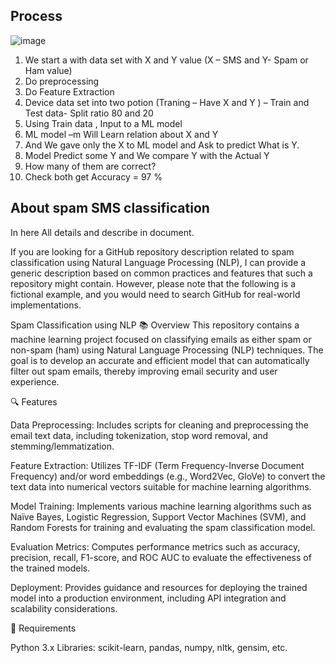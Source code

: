 ## Process

![image](https://github.com/778569/Spam-Classification-using-NLP/assets/52319671/e624305d-7f1b-4f98-883f-27c89a318447)<br>
1.	We start a with data set with X and Y value (X – SMS and Y- Spam or Ham value)<br>
2.	Do preprocessing <br>
3.	Do Feature Extraction<br>
4.	Device data set into two potion (Traning – Have X and Y ) – Train and Test data- Split ratio 80 and 20<br>
5.	Using Train data , Input to a ML model<br>
6.	ML model –m Will Learn relation about X and Y<br>
7.	And We gave only the X to ML model and Ask to predict What is Y.<br>
8.	Model Predict some Y and We compare Y with the Actual Y<br>
9.	How many of them are correct?<br>
10.	Check both get Accuracy  = 97 %<br>


## About spam SMS classification

In here All details and describe in document. 


If you are looking for a GitHub repository description related to spam classification using Natural Language Processing (NLP), I can provide a generic description based on common practices and features that such a repository might contain. However, please note that the following is a fictional example, and you would need to search GitHub for real-world implementations.

Spam Classification using NLP
📚 Overview
This repository contains a machine learning project focused on classifying emails as either spam or non-spam (ham) using Natural Language Processing (NLP) techniques. The goal is to develop an accurate and efficient model that can automatically filter out spam emails, thereby improving email security and user experience.

🔍 Features

Data Preprocessing: Includes scripts for cleaning and preprocessing the email text data, including tokenization, stop word removal, and stemming/lemmatization.

Feature Extraction: Utilizes TF-IDF (Term Frequency-Inverse Document Frequency) and/or word embeddings (e.g., Word2Vec, GloVe) to convert the text data into numerical vectors suitable for machine learning algorithms.

Model Training: Implements various machine learning algorithms such as Naïve Bayes, Logistic Regression, Support Vector Machines (SVM), and Random Forests for training and evaluating the spam classification model.

Evaluation Metrics: Computes performance metrics such as accuracy, precision, recall, F1-score, and ROC AUC to evaluate the effectiveness of the trained models.

Deployment: Provides guidance and resources for deploying the trained model into a production environment, including API integration and scalability considerations.

🔧 Requirements

Python 3.x
Libraries: scikit-learn, pandas, numpy, nltk, gensim, etc.
